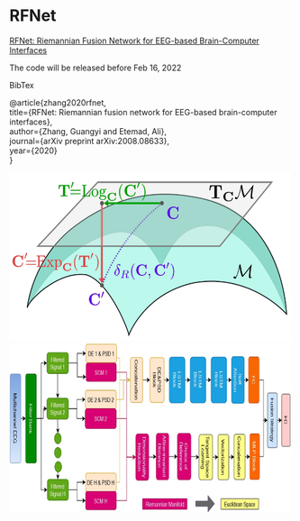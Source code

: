 # RFNet


[RFNet: Riemannian Fusion Network for EEG-based Brain-Computer Interfaces](https://arxiv.org/abs/2008.08633)

The code will be released before Feb 16, 2022

BibTex

@article{zhang2020rfnet, <br />
  title={RFNet: Riemannian fusion network for EEG-based brain-computer interfaces},<br />
  author={Zhang, Guangyi and Etemad, Ali},<br />
  journal={arXiv preprint arXiv:2008.08633},<br />
  year={2020}<br />
}<br />

<img src="/doc/manifold.jpg" width="500" height="300">

<img src="/doc/riemannian.jpg" width="500" height="300">

<!-- ![Riemannian Manifold](/doc/manifold.jpg){:height="400px" width="200px"} -->

<!-- ![RFNet Arch](/doc/riemannian.jpg)  -->
